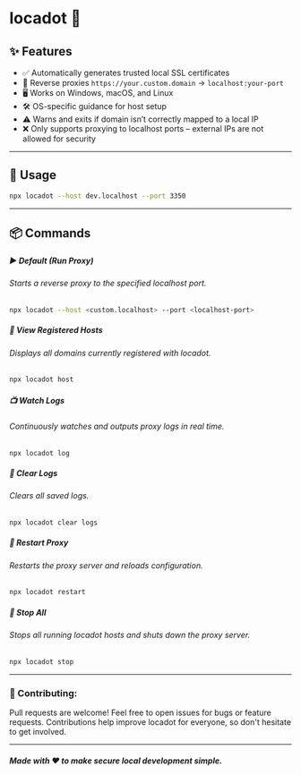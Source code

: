 # locadot 🔐

## ✨ Features

- ✅ Automatically generates trusted local SSL certificates
- 🔁 Reverse proxies `https://your.custom.domain` → `localhost:your-port`
- 🖥️ Works on Windows, macOS, and Linux
- 🛠️ OS-specific guidance for host setup
- ⚠️ Warns and exits if domain isn’t correctly mapped to a local IP
- ❌ Only supports proxying to localhost ports – external IPs are not allowed for security

---

## 🚀 Usage

```bash
npx locadot --host dev.localhost --port 3350
```

---

## 📦 Commands

##### ▶️ Default (Run Proxy)
###### Starts a reverse proxy to the specified localhost port.

```bash
npx locadot --host <custom.localhost> --port <localhost-port>
```

##### 🧾 View Registered Hosts
###### Displays all domains currently registered with locadot.


```bash
npx locadot host
```
##### 📺 Watch Logs
###### Continuously watches and outputs proxy logs in real time.


```bash
npx locadot log
```

##### 🧹 Clear Logs
###### Clears all saved logs.


```bash
npx locadot clear logs
```

##### 🔄 Restart Proxy
###### Restarts the proxy server and reloads configuration.

```bash
npx locadot restart
```

##### 🛑 Stop All
###### Stops all running locadot hosts and shuts down the proxy server.


```bash
npx locadot stop
```
---


### 🙌 Contributing:

Pull requests are welcome! Feel free to open issues for bugs or feature requests. Contributions help improve locadot for everyone, so don't hesitate to get involved.

---
##### Made with ❤️ to make secure local development simple.
